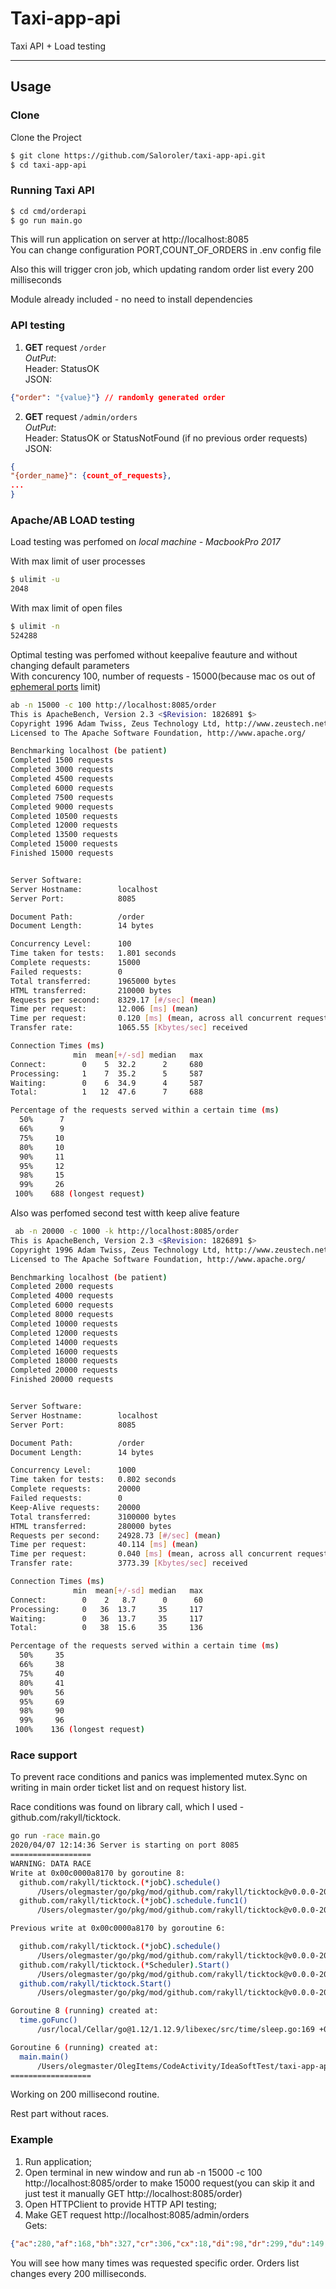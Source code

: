 # Taxi-app-api

Taxi API + Load testing

-------------

## Usage

### Clone
Clone the Project

```sh
$ git clone https://github.com/Saloroler/taxi-app-api.git
$ cd taxi-app-api
```

### Running Taxi API
```sh
$ cd cmd/orderapi
$ go run main.go
```

This will run application on server at http://localhost:8085 <br />
You can change configuration PORT,COUNT_OF_ORDERS in .env config file

Also this will trigger cron job, which updating random order list every 200 milliseconds <br />

Module already included - no need to install dependencies

### API testing

1) **GET** request `/order` <br />
*OutPut*: <br />
Header: StatusOK <br />
JSON: 
```json
{"order": "{value}"} // randomly generated order
```
2) **GET** request `/admin/orders` <br />
*OutPut*: <br />
Header: StatusOK or StatusNotFound (if no previous order requests)<br />
JSON: 
```json
{
"{order_name}": {count_of_requests},
...
} 
```

### Apache/AB LOAD testing 

Load testing was perfomed on *local machine - MacbookPro 2017*

With max limit of user processes 

```sh
$ ulimit -u
2048
```

With max limit of open files

```sh
$ ulimit -n
524288
```

Optimal testing was perfomed without keepalive feauture and without changing default parameters <br />
With concurency 100, number of requests - 15000(because mac os out of [ephemeral ports](https://www.ncftp.com/ncftpd/doc/misc/ephemeral_ports.html) limit)
```sh
ab -n 15000 -c 100 http://localhost:8085/order
This is ApacheBench, Version 2.3 <$Revision: 1826891 $>
Copyright 1996 Adam Twiss, Zeus Technology Ltd, http://www.zeustech.net/
Licensed to The Apache Software Foundation, http://www.apache.org/

Benchmarking localhost (be patient)
Completed 1500 requests
Completed 3000 requests
Completed 4500 requests
Completed 6000 requests
Completed 7500 requests
Completed 9000 requests
Completed 10500 requests
Completed 12000 requests
Completed 13500 requests
Completed 15000 requests
Finished 15000 requests


Server Software:        
Server Hostname:        localhost
Server Port:            8085

Document Path:          /order
Document Length:        14 bytes

Concurrency Level:      100
Time taken for tests:   1.801 seconds
Complete requests:      15000
Failed requests:        0
Total transferred:      1965000 bytes
HTML transferred:       210000 bytes
Requests per second:    8329.17 [#/sec] (mean)
Time per request:       12.006 [ms] (mean)
Time per request:       0.120 [ms] (mean, across all concurrent requests)
Transfer rate:          1065.55 [Kbytes/sec] received

Connection Times (ms)
              min  mean[+/-sd] median   max
Connect:        0    5  32.2      2     680
Processing:     1    7  35.2      5     587
Waiting:        0    6  34.9      4     587
Total:          1   12  47.6      7     688

Percentage of the requests served within a certain time (ms)
  50%      7
  66%      9
  75%     10
  80%     10
  90%     11
  95%     12
  98%     15
  99%     26
 100%    688 (longest request)
```

Also was perfomed second test witth keep alive feature <br />

```sh
 ab -n 20000 -c 1000 -k http://localhost:8085/order
This is ApacheBench, Version 2.3 <$Revision: 1826891 $>
Copyright 1996 Adam Twiss, Zeus Technology Ltd, http://www.zeustech.net/
Licensed to The Apache Software Foundation, http://www.apache.org/

Benchmarking localhost (be patient)
Completed 2000 requests
Completed 4000 requests
Completed 6000 requests
Completed 8000 requests
Completed 10000 requests
Completed 12000 requests
Completed 14000 requests
Completed 16000 requests
Completed 18000 requests
Completed 20000 requests
Finished 20000 requests


Server Software:        
Server Hostname:        localhost
Server Port:            8085

Document Path:          /order
Document Length:        14 bytes

Concurrency Level:      1000
Time taken for tests:   0.802 seconds
Complete requests:      20000
Failed requests:        0
Keep-Alive requests:    20000
Total transferred:      3100000 bytes
HTML transferred:       280000 bytes
Requests per second:    24928.73 [#/sec] (mean)
Time per request:       40.114 [ms] (mean)
Time per request:       0.040 [ms] (mean, across all concurrent requests)
Transfer rate:          3773.39 [Kbytes/sec] received

Connection Times (ms)
              min  mean[+/-sd] median   max
Connect:        0    2   8.7      0      60
Processing:     0   36  13.7     35     117
Waiting:        0   36  13.7     35     117
Total:          0   38  15.6     35     136

Percentage of the requests served within a certain time (ms)
  50%     35
  66%     38
  75%     40
  80%     41
  90%     56
  95%     69
  98%     90
  99%     96
 100%    136 (longest request)
```

### Race support
To prevent race conditions and panics was implemented mutex.Sync on writing in main order ticket list and on request history list.

Race conditions was found on library call, which I used - github.com/rakyll/ticktock.
```sh
go run -race main.go
2020/04/07 12:14:36 Server is starting on port 8085
==================
WARNING: DATA RACE
Write at 0x00c0000a8170 by goroutine 8:
  github.com/rakyll/ticktock.(*jobC).schedule()
      /Users/olegmaster/go/pkg/mod/github.com/rakyll/ticktock@v0.0.0-20140205200441-dd30f2fe99ad/ticktock.go:151 +0x30e
  github.com/rakyll/ticktock.(*jobC).schedule.func1()
      /Users/olegmaster/go/pkg/mod/github.com/rakyll/ticktock@v0.0.0-20140205200441-dd30f2fe99ad/ticktock.go:155 +0xf0

Previous write at 0x00c0000a8170 by goroutine 6:

  github.com/rakyll/ticktock.(*jobC).schedule()
      /Users/olegmaster/go/pkg/mod/github.com/rakyll/ticktock@v0.0.0-20140205200441-dd30f2fe99ad/ticktock.go:151 +0x30e
  github.com/rakyll/ticktock.(*Scheduler).Start()
      /Users/olegmaster/go/pkg/mod/github.com/rakyll/ticktock@v0.0.0-20140205200441-dd30f2fe99ad/ticktock.go:124 +0x114
  github.com/rakyll/ticktock.Start()
      /Users/olegmaster/go/pkg/mod/github.com/rakyll/ticktock@v0.0.0-20140205200441-dd30f2fe99ad/ticktock.go:67 +0x4a

Goroutine 8 (running) created at:
  time.goFunc()
      /usr/local/Cellar/go@1.12/1.12.9/libexec/src/time/sleep.go:169 +0x51

Goroutine 6 (running) created at:
  main.main()
      /Users/olegmaster/OlegItems/CodeActivity/IdeaSoftTest/taxi-app-api/cmd/orderapi/main.go:54 +0x6bc
==================
```
Working on 200 millisecond routine.

Rest part without races.

### Example 
1) Run application;
2) Open terminal in new window and run ab -n 15000 -c 100 http://localhost:8085/order to make 15000 request(you can skip it and just test it manually GET http://localhost:8085/order)
3) Open HTTPClient to provide HTTP API testing;
4) Make GET request http://localhost:8085/admin/orders <br />
Gets:
```json
{"ac":280,"af":168,"bh":327,"cr":306,"cx":18,"di":98,"dr":299,"du":149,"el":286,"ey":326,"fa":308,"fs":311,"gd":307,"gh":298,"gk":300,"im":116,"in":300,"ki":342,"ko":313,"kw":288,"lf":287,"ll":310,"lr":321,"ml":316,"mn":326,"ne":310,"ni":315,"nn":313,"nu":69,"oe":303,"oh":294,"os":299,"pe":307,"ph":300,"pk":300,"ps":18,"qf":329,"qh":301,"ro":305,"sc":275,"se":290,"tj":303,"uc":139,"ur":258,"vc":286,"vm":303,"vr":330,"vv":295,"wr":144,"xf":315,"xl":238,"xn":283,"xt":307,"yb":176,"yi":178,"yo":296,"yt":121}
```
You will see how many times was requested specific order.
Orders list changes every 200 milliseconds.
